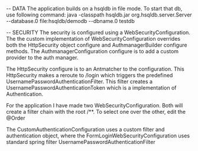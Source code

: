 -- DATA 
The application builds on a hsqldb in file mode. 
To start that db, use following command: 
java -classpath hsqldb.jar org.hsqldb.server.Server --database.0 file:hsqldb/demodb --dbname.0 testdb


-- SECURITY
The security is configured using a WebSecurityConfiguration.
The the custom implementation of WebSecurityConfiguration overrides both the HttpSecurity object configure and 
AuthmanagerBuilder configure methods.
The AuthmanagerConfiguration configure is to add a custom provider to the auth manager.

The HttpSecurity configure is to an Antmatcher to the configuration.
This HttpSecurity makes a reroute to /login which triggers the predefined UsernamePasswordAuthenticationFilter.
This filter creates a UsernamePasswordAuthenticationToken which is a implementation of Authentication.

For the application I have made two WebSecurityConfiguration. Both will create a filter chain with the root /**. 
To select one over the other, edit the @Order

The CustomAuthenticationConfiguration uses a custom filter and authentication object, where the 
FormLoginWebSecurityConfiguration uses standard spring filter UsernamePasswordAuthenticationFilter